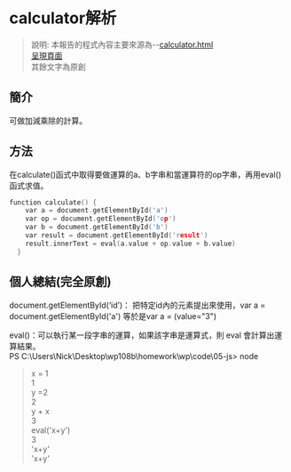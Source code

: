 # calculator解析  
> 說明: 本報告的程式內容主要來源為--[calculator.html](https://github.com/ccccourse/wp/blob/master/code/05-js/calculator.html)  
[呈現頁面](https://ccccourse.github.io/wp/code/05-js/calculator.html)  
>其餘文字為原創  
## 簡介   
可做加減乘除的計算。  
## 方法  
在calculate()函式中取得要做運算的a、b字串和當運算符的op字串，再用eval()函式求值。  
```c
function calculate() {
    var a = document.getElementById('a')
    var op = document.getElementById('op')
    var b = document.getElementById('b')
    var result = document.getElementById('result')
    result.innerText = eval(a.value + op.value + b.value)
  }
```
## 個人總結(完全原創)

document.getElementById(‘id’)：
把特定id內的元素提出來使用，var a = document.getElementById('a') 等於是var a = (value="3")

eval()：可以執行某一段字串的運算，如果該字串是運算式，則 eval 會計算出運算結果。  
PS C:\Users\Nick\Desktop\wp108b\homework\wp\code\05-js> node  
> x = 1  
1  
>  y =2  
2  
> y + x  
3  
> eval('x+y')  
3      
> 'x+y'  
'x+y'     
